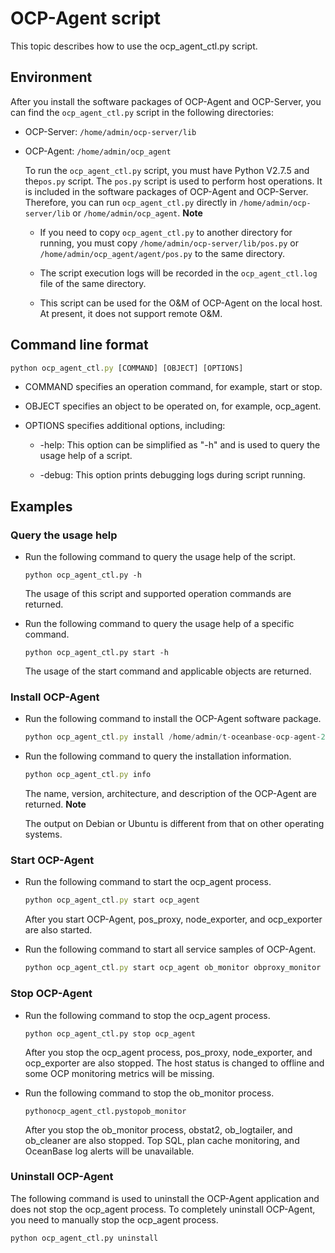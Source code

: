 OCP-Agent script 
=====================================

This topic describes how to use the ocp_agent_ctl.py script. 

Environment 
--------------------------------

After you install the software packages of OCP-Agent and OCP-Server, you can find the `ocp_agent_ctl.py` script in the following directories:

* OCP-Server: `/home/admin/ocp-server/lib`

  

* OCP-Agent: `/home/admin/ocp_agent`

  To run the `ocp_agent_ctl.py` script, you must have Python V2.7.5 and the`pos.py` script. The `pos.py` script is used to perform host operations. It is included in the software packages of OCP-Agent and OCP-Server. Therefore, you can run `ocp_agent_ctl.py` directly in `/home/admin/ocp-server/lib` or `/home/admin/ocp_agent`. 
  **Note**

  
  * If you need to copy `ocp_agent_ctl.py` to another directory for running, you must copy `/home/admin/ocp-server/lib/pos.py` or `/home/admin/ocp_agent/agent/pos.py` to the same directory.

    
  
  * The script execution logs will be recorded in the `ocp_agent_ctl.log` file of the same directory.

    
  
  * This script can be used for the O\&M of OCP-Agent on the local host. At present, it does not support remote O\&M.

    
  

  
  




Command line format 
----------------------------------------

```javascript
python ocp_agent_ctl.py [COMMAND] [OBJECT] [OPTIONS]
```



* COMMAND specifies an operation command, for example, start or stop.

  

* OBJECT specifies an object to be operated on, for example, ocp_agent.

  

* OPTIONS specifies additional options, including:

  * -help: This option can be simplified as "-h" and is used to query the usage help of a script.

    
  
  * -debug: This option prints debugging logs during script running.

    
  

  




Examples 
-----------------------------

### Query the usage help 

* Run the following command to query the usage help of the script.

  ```unknow
  python ocp_agent_ctl.py -h
  ```

  

  The usage of this script and supported operation commands are returned.
  

* Run the following command to query the usage help of a specific command.

  ```unknow
  python ocp_agent_ctl.py start -h
  ```

  

  The usage of the start command and applicable objects are returned.
  




### Install OCP-Agent 

* Run the following command to install the OCP-Agent software package. 

  ```javascript
  python ocp_agent_ctl.py install /home/admin/t-oceanbase-ocp-agent-2.4.3-1234567.alios7.x86_64.rpm
  ```

  

* Run the following command to query the installation information.

  ```javascript
  python ocp_agent_ctl.py info
  ```

  

  The name, version, architecture, and description of the OCP-Agent are returned. 
  **Note**

  

  The output on Debian or Ubuntu is different from that on other operating systems.
  




### Start OCP-Agent 

* Run the following command to start the ocp_agent process. 

  ```javascript
  python ocp_agent_ctl.py start ocp_agent
  ```

  

  After you start OCP-Agent, pos_proxy, node_exporter, and ocp_exporter are also started.
  




<!-- -->

* Run the following command to start all service samples of OCP-Agent.

  ```javascript
  python ocp_agent_ctl.py start ocp_agent ob_monitor obproxy_monitor --ocp_site_url http://localhost:8080 --cluster_name cluster1
  ```

  




### Stop OCP-Agent 

* Run the following command to stop the ocp_agent process.

  ```unknow
  python ocp_agent_ctl.py stop ocp_agent
  ```

  

  After you stop the ocp_agent process, pos_proxy, node_exporter, and ocp_exporter are also stopped. The host status is changed to offline and some OCP monitoring metrics will be missing.
  

* Run the following command to stop the ob_monitor process.

  ```unknow
  pythonocp_agent_ctl.pystopob_monitor
  ```

  

  After you stop the ob_monitor process, obstat2, ob_logtailer, and ob_cleaner are also stopped. Top SQL, plan cache monitoring, and OceanBase log alerts will be unavailable.
  




### Uninstall OCP-Agent 

The following command is used to uninstall the OCP-Agent application and does not stop the ocp_agent process. To completely uninstall OCP-Agent, you need to manually stop the ocp_agent process. 

```unknow
python ocp_agent_ctl.py uninstall
```


